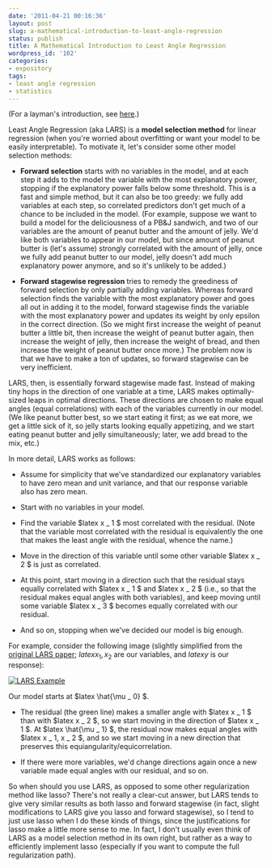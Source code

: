 ```yaml
---
date: '2011-04-21 00:16:36'
layout: post
slug: a-mathematical-introduction-to-least-angle-regression
status: publish
title: A Mathematical Introduction to Least Angle Regression
wordpress_id: '102'
categories:
- expository
tags:
- least angle regression
- statistics
---
```


(For a layman's introduction, see [here](/2011/03/14/least-angle-regression-for-the-hungry-layman/).)

Least Angle Regression (aka LARS) is a **model selection method** for linear regression (when you're worried about overfitting or want your model to be easily interpretable). To motivate it, let's consider some other model selection methods:



	
  * **Forward selection** starts with no variables in the model, and at each step it adds to the model the variable with the most explanatory power, stopping if the explanatory power falls below some threshold. This is a fast and simple method, but it can also be too greedy: we fully add variables at each step, so correlated predictors don't get much of a chance to be included in the model. (For example, suppose we want to build a model for the deliciousness of a PB&J sandwich, and two of our variables are the amount of peanut butter and the amount of jelly. We'd like both variables to appear in our model, but since amount of peanut butter is (let's assume) strongly correlated with the amount of jelly, once we fully add peanut butter to our model, jelly doesn't add much explanatory power anymore, and so it's unlikely to be added.)

	
  * **Forward stagewise regression** tries to remedy the greediness of forward selection by only partially adding variables. Whereas forward selection finds the variable with the most explanatory power and goes all out in adding it to the model, forward stagewise finds the variable with the most explanatory power and updates its weight by only epsilon in the correct direction. (So we might first increase the weight of peanut butter a little bit, then increase the weight of peanut butter again, then increase the weight of jelly, then increase the weight of bread, and then increase the weight of peanut butter once more.) The problem now is that we have to make a ton of updates, so forward stagewise can be very inefficient.


LARS, then, is essentially forward stagewise made fast. Instead of making tiny hops in the direction of one variable at a time, LARS makes optimally-sized leaps in optimal directions. These directions are chosen to make equal angles (equal correlations) with each of the variables currently in our model. (We like peanut butter best, so we start eating it first; as we eat more, we get a little sick of it, so jelly starts looking equally appetizing, and we start eating peanut butter and jelly simultaneously; later, we add bread to the mix, etc.)

In more detail, LARS works as follows:

	
  * Assume for simplicity that we've standardized our explanatory variables to have zero mean and unit variance, and that our response variable also has zero mean.

	
  * Start with no variables in your model.

	
  * Find the variable $latex x _ 1 $ most correlated with the residual. (Note that the variable most correlated with the residual is equivalently the one that makes the least angle with the residual, whence the name.)

	
  * Move in the direction of this variable until some other variable $latex x _ 2 $ is just as correlated.

	
  * At this point, start moving in a direction such that the residual stays equally correlated with $latex x _ 1 $ and $latex x _ 2 $ (i.e., so that the residual makes equal angles with both variables), and keep moving until some variable $latex x _ 3 $ becomes equally correlated with our residual.

	
  * And so on, stopping when we've decided our model is big enough.


For example, consider the following image (slightly simplified from the [original LARS paper](http://www.stanford.edu/~hastie/Papers/LARS/LeastAngle_2002.pdf); $latex x _ 1, x _ 2$ are our variables, and $latex y$ is our response):

[![LARS Example](http://dl.dropbox.com/u/10506/blog/lars/lars-example.png)](http://dl.dropbox.com/u/10506/blog/lars/lars-example.png)

Our model starts at $latex \hat{\mu _ 0} $.



	
  * The residual (the green line) makes a smaller angle with $latex x _ 1 $ than with $latex x _ 2 $, so we start moving in the direction of $latex x _ 1 $.
At $latex \hat{\mu _ 1} $, the residual now makes equal angles with $latex x _ 1, x _ 2 $, and so we start moving in a new direction that preserves this equiangularity/equicorrelation.

	
  * If there were more variables, we'd change directions again once a new variable made equal angles with our residual, and so on.


So when should you use LARS, as opposed to some other regularization method like lasso? There's not really a clear-cut answer, but LARS tends to give very similar results as both lasso and forward stagewise (in fact, slight modifications to LARS give you lasso and forward stagewise), so I tend to just use lasso when I do these kinds of things, since the justifications for lasso make a little more sense to me. In fact, I don't usually even think of LARS as a model selection method in its own right, but rather as a way to efficiently implement lasso (especially if you want to compute the full regularization path).
